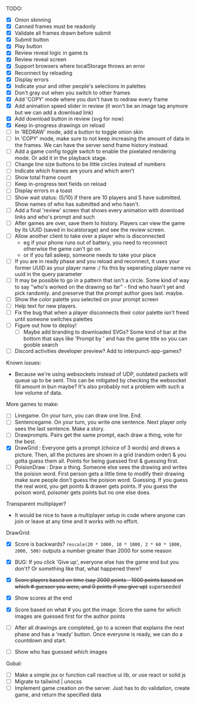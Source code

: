 
TODO:
- [x] Onion skinning
- [x] Canned frames must be readonly
- [x] Validate all frames drawn before submit
- [x] Submit button
- [x] Play button
- [x] Review reveal logic in game.ts
- [x] Review reveal screen
- [x] Support browsers where localStorage throws an error
- [x] Reconnect by reloading
- [x] Display errors
- [x] Indicate your and other people's selections in palettes
- [x] Don't gray out when you switch to other frames
- [x] Add 'COPY' mode where you don't have to redraw every frame
- [x] Add animation speed slider in review (it won't be an image tag anymore but we can add a download link)
- [x] Add download button in review (svg for now)
- [x] Keep in-progress drawings on reload
- [ ] In 'REDRAW' mode, add a button to toggle onion skin
- [ ] In 'COPY' mode, make sure to not keep increasing the amount of data in the
       frames. We can have the server send frame history instead.
- [ ] Add a game config toggle switch to enable the pixelated rendering mode. Or add it in the playback stage.
- [ ] Change line size buttons to be little circles instead of numbers
- [ ] Indicate which frames are yours and which aren't
- [ ] Show total frame count
- [ ] Keep in-progress text fields on reload
- [ ] Display errors in a toast
- [ ] Show wait status: (5/10) if there are 10 players and
       5 have submitted. Show names of who has submitted and
       who hasn't.
- [ ] Add a final 'review' screen that shows every animation with download links and who's prompt and such
- [ ] After games are over, save them to history. Players can view the game by its UUID (saved in localstorage) and see the review screen.
- [ ] Allow another client to take over a player who is disconnected
  - eg if your phone runs out of battery, you need to reconnect
    otherwise the game can't go on
  - or if you fall asleep, someone needs to take your place
- [ ] If you are in ready phase and you reload and reconnect, it uses your former UUID as your player name :/ fix this by seperating player name vs uuid in the query parameter
- [ ] It may be possible to go in a pattern that isn't a circle. Some kind of way to say "who's worked on the drawing so far" - find who hasn't yet and pick randomly. and preserve that the prompt author goes last. maybe.
- [ ] Show the color palette you selected on your prompt screen
- [ ] Help text for new players.
- [ ] Fix the bug that when a player disconnects their color palette isn't freed until someone switches palettes
- [ ] Figure out how to deploy!
  - [ ] Maybe add branding to downloaded SVGs? Some kind of bar at the bottom that says like 'Prompt by <name>' and has the game title so you can gooble search
- [ ] Discord activities developer preview? Add to interpunct-app-games?

Known issues:
- Because we're using websockets instead of UDP, outdated packets will queue up to be sent. This can be mitigated by checking the websocket fill amount in bun maybe? It's also probably not a problem with such a low volume of data.

More games to make:
- [ ] Linegame. On your turn, you can draw one line. End.
- [ ] Sentencegame. On your turn, you write one sentence. Next player only sees the last sentence. Make a story.
- [ ] Drawprompts. Pairs get the same prompt, each draw a thing, vote for the best.
- [x] DrawGrid : Everyone gets a prompt (choice of 3 words) and draws a
  picture. Then, all the pictures are shown in a grid (random order)
  & you gotta guess them all. Points for being guessed first & guessing
  first.
- [ ] PoisionDraw : Draw a thing. Someone else sees the drawing and writes the poision word. First person gets a little time to modify their drawing make sure people don't guess the poision word. Guessing. If you guess the real word, you get points & drawer gets points. If you guess the poison word, poisoner gets points but no one else does.

Transparent multiplayer?
- It would be nice to have a multiplayer setup in code where anyone can
  join or leave at any time and it works with no effort.

DrawGrid:
- [x] Score is backwards? `rescale(20 * 1000, 10 * 1000, 2 * 60 * 1000, 2000, 500)` outputs a number greater than 2000 for some reason
- [x] BUG: If you click 'Give up', everyone else has the game end but you don't? Or something like that, what happened there?
- [x] ~~Score players based on time (say 2000 points - 1000 points based on which # guesser you were, and 0 points if you give up)~~ superseeded
- [x] Show scores at the end
- [x] Score based on what # you got the image. Score the same for which images are guessed first for the author points
- [ ] After all drawings are completed, go to a screen that explains the next phase and has a 'ready' button. Once everyone is ready, we can do a countdown and start.
- [ ] Show who has guessed which images


Gobal:

- [ ] Make a simple jsx or function call reactive ui lib, or use react or solid js
- [ ] Migrate to tailwind | unocss
- [ ] Implement game creation on the server. Just has to do validation, create game, and return the specified data
